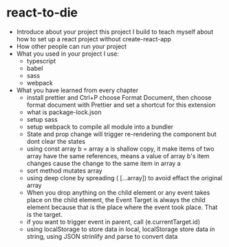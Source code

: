 # react-to-die

- Introduce about your project
  this project I build to teach myself about how to set up a react project without create-react-app
- How other people can run your project
- What you used in your project
    I use:
    - typescript
    - babel
    - sass
    - webpack
- What you have learned from every chapter
    - install prettier and Ctrl+P choose Format Document, then choose format document  with Prettier and set a shortcut for this extension
    - what is package-lock.json
    - setup sass
    - setup webpack to compile all module into a bundler
    - State and prop change will trigger re-rendering the component but dont clear the states
    - using const array b = array a is shallow copy, it make items of two array have the same references, means a value of array b's item changes cause the change to the same item in array a
    - sort method mutates array
    - using deep clone by spreading ( [...array]) to avoid effact the original array
    - When you drop anything on the child element or any event takes place on the child element, the Event Target is always the child element because that is the place where the event took place. That is the target.
    - if you want to trigger event in parent, call (e.currentTarget.id)
    - using localStorage to store data in local, localStorage store data in string, using JSON strinlify and parse to convert data
    